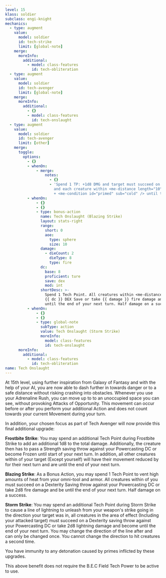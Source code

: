 ```yaml
---
level: 15
klass: soldier
subclass: engi-knight
mechanics:
  - type: augment
    value:
      model: soldier
      id: tech-strike
      limit: [global-note]
    merge:
      moreInfo:
        additional:
          - model: class-features
            id: tech-obliteration
  - type: augment
    value:
      model: soldier
      id: tech-avenger
      limit: [global-note]
    merge:
      moreInfo:
        additional:
          - {}
          - model: class-features
            id: tech-onslaught
  - type: augment
    value:
      model: soldier
      id: tech-avenger
      limit: [other]
    merge:
      toggle:
        options:
          - {}
          - whenOn:
              - merge:
                  notes:
                    - {}
                    - 'Spend 1 TP: +1d8 DMG and target must succeed on STR save or become <me-condition id="frozen" />
                      and each creature within <me-distance length="10" /> has movement reduced by <me-distance length="10" />
                      + <me-condition id="primed" sub="cold" /> until the end of your next turn'
          - whenOn:
              - {}
              - {}
              - type: bonus-action
                name: Tech Onslaught (Blazing Strike)
                layout: stats-right
                range:
                  short: 0
                  aoe:
                    type: sphere
                    size: 10
                damage:
                  - dieCount: 2
                    dieType: 8
                    type: fire
                dc:
                  base: 8
                  proficient: ture
                  save: dex
                  mod: int
                shortDesc: >-
                  Spend 1 Tech Point. All creatures within <me-distance length="10" /> of you must succeed on a
                  {{ dc }} DEX Save or take {{ damage }} fire damage and be <me-condition id="primed" sub="fire" />
                  until the end of your next turn. Half damage on a success.
          - whenOn:
              - {}
              - {}
              - type: global-note
                subType: action
                value: Tech Onslaught (Storm Strike)
                moreInfo:
                  model: class-features
                  id: tech-onslaught
      moreInfo:
        additional:
          - model: class-features
            id: tech-obliteration
name: Tech Onslaught
---
```

At 15th level, using further inspiration from Galaxy of Fantasy and with the help of your AI, you are now able to dash
further in towards danger or to a safe distance without risking crashing into obstacles. Whenever you use your
Adrenaline Rush, you can move up to <me-distance length="30" /> to an unoccupied space you can see, without provoking
Attacks of Opportunity. This movement can occur before or after you perform your additional Action and does not
count towards your current Movement during your turn.

In addition, your chosen focus as part of Tech Avenger will now provide this final additional upgrade:


__Frostbite Strike__: You may spend an additional Tech Point during Frostbite Strike to add an additional 1d8 to the
total damage. Additionally, the creature then has to pass a Strength saving throw against your Powercasting DC or
become Frozen until start of your next turn. In addition, all other creatures within <me-distance length="10" /> of
your target (Except yourself) will have their movement reduced by <me-distance length="10" /> for their next turn and
are <me-condition id="primed" sub="cold" /> until the end of your next turn.

__Blazing Strike__: As a Bonus Action, you may spend 1 Tech Point to vent high amounts of heat from your
omni-tool and armor. All creatures within <me-distance length="10" /> of you must succeed on a Dexterity
Saving throw against your Powercasting DC or take 2d8 fire damage and be <me-condition id="primed" sub="fire" />
until the end of your next turn. Half damage on a success.

__Storm Strike__: You may spend an additional Tech Point during Storm Strike to cause a <me-distance length="30" adj/>
line of lightning to unleash from your weapon's strike going in the direction your target was in, all creatures
in the area of effect (Including your attacked target) must succeed on a Dexterity saving throw against your
Powercasting DC or take 2d8 lightning damage and become <me-condition id="primed" sub="lightning" /> until the end of
your next turn. You may change the direction of the line after <me-distance length="15" /> and can only be changed once.
You cannot change the direction to hit creatures a second time.

You have immunity to any detonation caused by primes inflicted by these upgrades.

This above benefit does not require the B.E.C Field Tech Power to be active to use.
